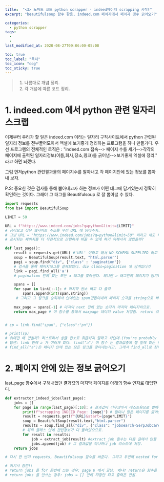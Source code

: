 ```yaml
---
title:  "<3> 노마드 코드 python scrapper - indeed페이지 scrapping 시작!"
excerpt: "beautifulsoup 함수 활용, indeed.com 페이지에서 페이지 갯수 긁어오기"

categories:
  - python scrapper
tags:
  - 
  - 
last_modified_at: 2020-08-27T09:06:00-05:00

toc: true
toc_label: "목차"
toc_icon: "cog"
toc_sticky: true
---
```


> 1. 나름대로 개념 정리.  
> 2. 각 개념에 따른 코드 정리.  


# 1. indeed.com 에서 python 관련 일자리 스크랩

이제부터 우리가 할 일은 indeed.com 이라는 일자리 구직사이트에서 python 관련된 일자리 정보를 전부끌어모아서 엑셀에 보기좋게 정리하는 프로그램을 하나 만들거다. 우선 프로그램의 전체적인 로직은 : "indeed.com 접속--> 페이지 수를 세기-->각각의 페이지에 출력된 일자리정보(이름,회사,장소,링크)를 긁어냄-->보기좋게 엑셀에 정리." 라고 하면 되겠다.  

그럼 먼저python 관련결과물의 페이지수를 알아내고 각 페이지안에 있는 정보를 뽑아내 보자.

P.S: 중요한 것은 검사를 통해 뽑아내고자 하는 정보가 어떤 태그에 담겨있는지 정확히 확인하는 것이다. 그래야 그 태그를 
Beautifulsoup 로 잘 뽑아낼 수 있다.


```python
import requests
from bs4 import BeautifulSoup

LIMIT = 50

URL = f"https://www.indeed.com/jobs?q=python&limit={LIMIT}"
# 긁어오고 싶은 웹사이트 주소를 우선 URL 에 담아주자.
# 그냥 URL = "https://www.indeed.com/jobs?q=python&limit=50" 이라고 해도 되는데 왜 LIMIT 을 따로 빼서 변수로 만들었을까? (참고로 'limit=숫자' 는 숫자만큼의 결과가 출력된다는 뜻이다.)
# 표시되는 페이지를 더 직관적으로 간편하게 바꿀 수 있게 하기 위해서지 않았을까?

def last_page():
    result = requests.get(URL) #'URL' 이라고 해서 NO SCHEMA SUPPLIED 라고 ERROR 떴었음..;; 그래서 ''없이 타이핑할것!
    soup = BeautifulSoup(result.text, "html.parser")
    pagi = soup.find("div", {"class" : "pagination"}) 
    # 검사를 통해 페이지태그를 살펴보았다. div class=pagination 에 담겨있더라
    link = pagi.find_all('a')
    # pagination 안에 있는 모든 a 태그를 찾아낸다. 왜냐면 a 태그안에 페이지가 담겨있기 때문.

    spans = []
    for span in link[:-1]: # 마지막 원소 빼고 다 출력         
        spans.append(int(span.string))
     # 그리고 그 링크를 순회해서 안에있는 span만뽑아내어 페이지 숫자를 string으로 바꾼다음 spans 리스트에 저장한다.
     
    max_page = spans[-1] # 마지막 next 전에 있는 숫자가 마지막 페이지이므로.
    return max_page # 이 함수를 통해서 maxpage 데이터 value 저장함. return 으로 저장안하고 그냥 print 만 하면 나중에 값을 불러올때 none 이라고 뜰것임.


# sp = link.find("span", {"class":"pn"})

# print(sp)
# 위에건 왜 안될까? 리스트라서 싱글 원소로 취급하지 말라고 하던데.(You're probably treating a list of elements like a single element.)
# 답변: link 안에 a 가 여러개 있다. find("a") 이 함수 는 결과값중에 젤 앞에 있는 것만 찾아내는 함수이다. 페이지 안에 있는 모든 링크태그중에 제일 위에있는것만. 
# find_all("a")은 페이지 안에 있는 모든 링크를 찾아내는거고. 그래서 find_all로 찾아낸건 find_all로 끝내거나 for 문을 통해 하나하나 훑어야한다.
```

# 2. 페이지 안에 있는 정보 긁어오기

last_page 함수에서 구해내었던 결과값의 마지막 페이지를 아래의 함수 인자로 대입한다.

```python
def extractor_indeed_jobs(last_page):
    jobs = []    
    for page in range(last_page)[:10]: # 결과값이 너무많아서 테스트용으로 열페이지만 짤랐다.
        print(f"scrapping INDEED Page: {page}") # 얼마나 많은 페이지를 긁어오느냐를 표시해준다.
        result = requests.get(f"{URL}&start={page*LIMIT}") 
        soup = BeautifulSoup(result.text,"html.parser")
        results = soup.find_all("div", {"class": "jobsearch-SerpJobCard"})
        # 위의 클래스 안에 관련정보가 다 들어있으므로.
        for result in results:
            job = extract_job(result) #extract_job 함수는 다음 글에서 만들 예정.(더 상세하게 파고들어 정보를 긁어내는 함수)
            jobs.append(job) # 그 결과값을 하나하나 job 리스트에 저장.     
    return jobs

# 다시 한 번더 requests, Beautifulsoup 함수를 써준다. 그리고 두번째 nested for 문을 통해 scrap 해온 모든 문장을 훑으면서 원하는 것을 찾아낸다.

# 여기서 잠깐!! 
# return jobs 를 for 문안에 쓰는 경우: page 0 에서 끝남. 왜냐? return은 함수를 끝내기도 하니깐.
# return jobs 를 안쓰는 경우: jobs = [] 안에 저장만 되고 출력은 안됨.
```
